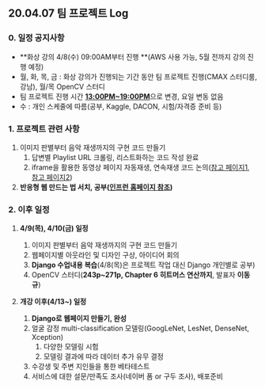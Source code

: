 ## 20.04.07 팀 프로젝트 Log

### 0. 일정 공지사항

- **화상 강의 4/8(수) 09:00AM부터 진행 **(AWS 사용 가능, 5월 전까지 강의 진행 예정)
- 월, 화, 목, 금 : 화상 강의가 진행되는 기간 동안 팀 프로젝트 진행(CMAX 스터디룸, 강남), 월/목 OpenCV 스터디
- 팀 프로젝트 진행 시간 <u>**13:00PM~19:00PM**</u>으로 변경, 요일 변동 없음
- 수 : 개인 스케줄에 따름(공부, Kaggle, DACON, 시험/자격증 준비 등)



### 1. 프로젝트 관련 사항

1. 이미지 판별부터 음악 재생까지의 구현 코드 만들기
   1. 답변별 Playlist URL 크롤링, 리스트화하는 코드 작성 완료
   2. iframe을 활용한 동영상 페이지 자동재생, 연속재생 코드 논의([참고 페이지1](http://b.redinfo.co.kr/36), [참고 페이지2](https://www.cmsfactory.net/10187)) 
2. **반응형 웹 만드는 법 서치, 공부([인프런 홈페이지 참조](https://www.inflearn.com/courses?s=반응형))**



### 2. 이후 일정

1. **4/9(목), 4/10(금) 일정**

   1. 이미지 판별부터 음악 재생까지의 구현 코드 만들기
   2. 웹페이지별 아웃라인 및 디자인 구상, 아이디어 회의
   3. **Django 수업내용 복습**(4/8(목)은 프로젝트 작업 대신 Django 개인별로 공부)
   4. OpenCV 스터디(**243p~271p, Chapter 6 히트머스 연산까지**, 발표자 **이동규**)

   

2. **개강 이후(4/13~) 일정**

   1. **Django로 웹페이지 만들기, 완성**
   2. 얼굴 감정 multi-classification 모델링(GoogLeNet, LesNet, DenseNet, Xception)
      1. 다양한 모델링 시험
      2. 모델링 결과에 따라 데이터 추가 유무 결정
   3. 수강생 및 주변 지인들을 통한 베타테스트
   4. 서비스에 대한 설문/만족도 조사(네이버 폼 or 구두 조사), 배포준비
